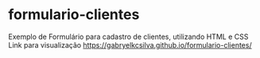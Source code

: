 # formulario-clientes
Exemplo de Formulário para cadastro de clientes, utilizando HTML e CSS <br>
Link para visualização https://gabryelkcsilva.github.io/formulario-clientes/
